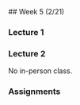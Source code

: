 <div class="week">

<div class="week_heading" markdown="1">
## Week 5 (2/21)
</div>

<div class="column_materials"  markdown="1">

### Lecture 1

### Lecture 2

<span class="strong">No in-person class.</span> 

</div>

<div class="column_assign"  markdown="1">

### Assignments



</div>
</div>
